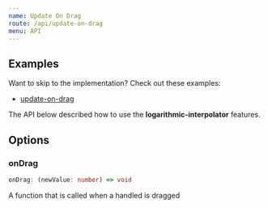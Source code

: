 ```yaml
---
name: Update On Drag
route: /api/update-on-drag
menu: API
---
```


## Examples
Want to skip to the implementation? Check out these examples:

- [update-on-drag](../examples/update-on-drag)

The API below described how to use the **logarithmic-interpolator** features.

## Options

### onDrag

```ts
onDrag: (newValue: number) => void
```
A function that is called when a handled is dragged
